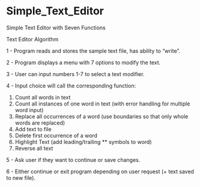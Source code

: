 # Simple_Text_Editor
Simple Text Editor with Seven Functions

Text Editor Algorithm

1 - Program reads and stores the sample text file, has ability to “write”.

2 - Program displays a menu with 7 options to modify the text.

3 - User can input numbers 1-7 to select a text modifier.

4 - Input choice will call the corresponding function:
  1. Count all words in text
  2. Count all instances of one word in text (with error handling for multiple word input)
  3. Replace all occurrences of a word (use boundaries so that only whole words are replaced)
  4. Add text to file
  5. Delete first occurrence of a word
  6. Highlight Text (add leading/trailing ** symbols to word)
  7. Reverse all text

5 - Ask user if they want to continue or save changes.

6 - Either continue or exit program depending on user request (+ text saved to new file).
